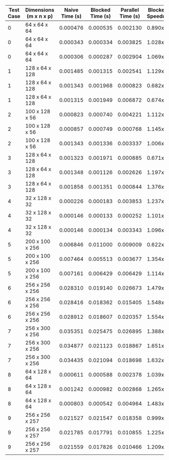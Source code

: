 | Test Case | Dimensions (m x n x p) | Naive Time (s) | Blocked Time (s) | Parallel Time (s) | Blocked Speedup | Parallel Speedup |
|-----------|------------------------|----------------|------------------|-------------------|-----------------|------------------|
| 0         | 64  x 64  x 64         | 0.000476       | 0.000535         | 0.002130          | 0.890x          | 0.224x           |
| 0         | 64  x 64  x 64         | 0.000343       | 0.000334         | 0.003825          | 1.028x          | 0.090x           |
| 0         | 64  x 64  x 64         | 0.000306       | 0.000287         | 0.002904          | 1.069x          | 0.106x           |
| 1         | 128 x 64  x 128        | 0.001485       | 0.001315         | 0.002541          | 1.129x          | 0.585x           |
| 1         | 128 x 64  x 128        | 0.001343       | 0.001968         | 0.000823          | 0.682x          | 1.632x           |
| 1         | 128 x 64  x 128        | 0.001315       | 0.001949         | 0.006872          | 0.674x          | 0.191x           |
| 2         | 100 x 128 x 56         | 0.000823       | 0.000740         | 0.004221          | 1.112x          | 0.195x           |
| 2         | 100 x 128 x 56         | 0.000857       | 0.000749         | 0.000768          | 1.145x          | 1.117x           |
| 2         | 100 x 128 x 56         | 0.001343       | 0.001336         | 0.003337          | 1.006x          | 0.403x           |
| 3         | 128 x 64  x 128        | 0.001323       | 0.001971         | 0.000885          | 0.671x          | 1.494x           |
| 3         | 128 x 64  x 128        | 0.001348       | 0.001126         | 0.002626          | 1.197x          | 0.513x           |
| 3         | 128 x 64  x 128        | 0.001858       | 0.001351         | 0.000844          | 1.376x          | 2.202x           |
| 4         | 32  x 128 x 32         | 0.000226       | 0.000183         | 0.003853          | 1.237x          | 0.059x           |
| 4         | 32  x 128 x 32         | 0.000146       | 0.000133         | 0.000252          | 1.101x          | 0.581x           |
| 4         | 32  x 128 x 32         | 0.000146       | 0.000134         | 0.003343          | 1.096x          | 0.044x           |
| 5         | 200 x 100 x 256        | 0.006846       | 0.011000         | 0.009009          | 0.622x          | 0.760x           |
| 5         | 200 x 100 x 256        | 0.007464       | 0.005513         | 0.003677          | 1.354x          | 2.030x           |
| 5         | 200 x 100 x 256        | 0.007161       | 0.006429         | 0.006429          | 1.114x          | 1.114x           |
| 6         | 256 x 256 x 256        | 0.028310       | 0.019140         | 0.026673          | 1.479x          | 1.061x           |
| 6         | 256 x 256 x 256        | 0.028416       | 0.018362         | 0.015405          | 1.548x          | 1.845x           |
| 6         | 256 x 256 x 256        | 0.028912       | 0.018607         | 0.020357          | 1.554x          | 1.420x           |
| 7         | 256 x 300 x 256        | 0.035351       | 0.025475         | 0.026895          | 1.388x          | 1.314x           |
| 7         | 256 x 300 x 256        | 0.034877       | 0.021123         | 0.018867          | 1.651x          | 1.849x           |
| 7         | 256 x 300 x 256        | 0.034435       | 0.021094         | 0.018698          | 1.632x          | 1.842x           |
| 8         | 64  x 128 x 64         | 0.000611       | 0.000588         | 0.002378          | 1.039x          | 0.257x           |
| 8         | 64  x 128 x 64         | 0.001242       | 0.000982         | 0.002868          | 1.265x          | 0.433x           |
| 8         | 64  x 128 x 64         | 0.000803       | 0.000542         | 0.004964          | 1.483x          | 0.162x           |
| 9         | 256 x 256 x 257        | 0.021527       | 0.021547         | 0.018358          | 0.999x          | 1.173x           |
| 9         | 256 x 256 x 257        | 0.021785       | 0.017791         | 0.010855          | 1.225x          | 2.007x           |
| 9         | 256 x 256 x 257        | 0.021559       | 0.017826         | 0.010466          | 1.209x          | 2.060x           |
